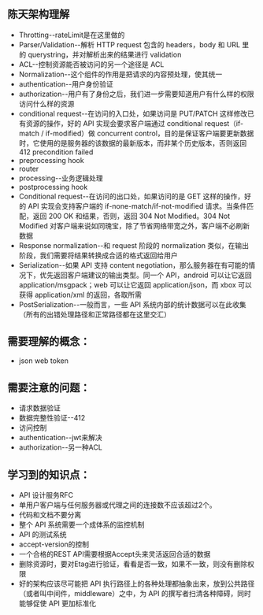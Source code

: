 #


## 陈天架构理解
* Throtting--rateLimit是在这里做的
* Parser/Validation--解析 HTTP request 包含的 headers，body 和 URL 里的 querystring，并对解析出来的结果进行 validation
* ACL--控制资源能否被访问的另一个途径是 ACL
* Normalization--这个组件的作用是把请求的内容预处理，使其统一
* authentication--用户身份验证
* authorization--用户有了身份之后，我们进一步需要知道用户有什么样的权限访问什么样的资源
* conditional request--在访问的入口处，如果访问是 PUT/PATCH 这样修改已有资源的操作，好的 API 实现会要求客户端通过 conditional request（if-match / if-modified）做 concurrent control，目的是保证客户端要更新数据时，它使用的是服务器的该数据的最新版本，而非某个历史版本，否则返回 412 precondition failed
* preprocessing hook
* router
* processing--业务逻辑处理
* postprocessing hook
* Conditional request--在访问的出口处，如果访问的是 GET 这样的操作，好的 API 实现会支持客户端的 if-none-match/if-not-modified 请求。当条件匹配，返回 200 OK 和结果，否则，返回 304 Not Modified。304 Not Modified 对客户端来说如同瑰宝，除了节省网络带宽之外，客户端不必刷新数据
* Response normalization--和 request 阶段的 normalization 类似，在输出阶段，我们需要将结果转换成合适的格式返回给用户
* Serialization--如果 API 支持 content negotiation，那么服务器在有可能的情况下，优先返回客户端建议的输出类型。同一个 API，android 可以让它返回 application/msgpack；web 可以让它返回 application/json，而 xbox 可以获得 application/xml 的返回，各取所需
* PostSerialization--一般而言，一些 API 系统内部的统计数据可以在此收集（所有的出错处理路径和正常路径都在这里交汇）

## 需要理解的概念：
* json web token


## 需要注意的问题：
* 请求数据验证
* 数据完整性验证--412
* 访问控制
* authentication--jwt来解决
* authorization--另一种ACL

## 学习到的知识点：
* API 设计服务RFC   
* 单用户客户端与任何服务器或代理之间的连接数不应该超过2个。
* 代码和文档不要分离
* 整个 API 系统需要一个成体系的监控机制
* API 的测试系统
* accept-version的控制
* 一个合格的REST API需要根据Accept头来灵活返回合适的数据
* 删除资源时，要对Etag进行验证，看看是否一致，如果不一致，则没有删除权限
* 好的架构应该尽可能把 API 执行路径上的各种处理都抽象出来，放到公共路径（或者叫中间件，middleware）之中，为 API 的撰写者扫清各种障碍，同时能够促使 API 更加标准化
